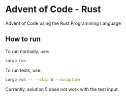 # Advent of Code - Rust
Advent of Code using the Rust Programming Language

## How to run
To run normally, use:
```bash
cargo run
```

To run tests, use:
```bash
cargo run -- --skip 5 --nocapture
```

Currently, solution 5 does not work with the test input.